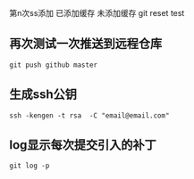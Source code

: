 第n次ss添加
已添加缓存
未添加缓存
git reset test
## 再次测试一次推送到远程仓库
`git push github master`
## 生成ssh公钥
`ssh -kengen -t rsa  -C "email@email.com" `
## log显示每次提交引入的补丁
`git log -p`
